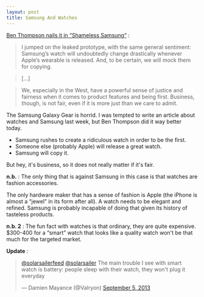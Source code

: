 ```yaml
---
layout: post
title: Samsung And Watches
---
```


[Ben Thompson nails it in “Shameless Samsung“](http://stratechery.com/2013/shameless-samsung/) :

> I jumped on the leaked prototype, with the same general sentiment: Samsung’s watch will undoubtedly change drastically whenever Apple’s wearable is released. And, to be certain, we will mock them for copying.

> […]

> We, especially in the West, have a powerful sense of justice and fairness when it comes to product features and being first. Business, though, is not fair, even if it is more just than we care to admit.

The Samsung Galaxy Gear is horrid. I was tempted to write an article about watches and Samsung last week, but Ben Thompson did it way better today.

* Samsung rushes to create a ridiculous watch in order to be the first.
* Someone else (probably Apple) will release a great watch.
* Samsung will copy it.

But hey, it's business, so it does not really matter if it's fair.

**n.b.** : The only thing that is against Samsung in this case is that watches are fashion accessories.

The only hardware maker that has a sense of fashion is Apple (the iPhone is almost a “jewel” in its form after all). A watch needs to be elegant and refined. Samsung is probably incapable of doing that given its history of tasteless products.

**n.b. 2** : The fun fact with watches is that ordinary, they are quite expensive. $300-400 for a “smart” watch that looks like a quality watch won't be that much for the targeted market.

**Update** :

<blockquote class="twitter-tweet">
<p><a href="https://twitter.com/solarsailerfeed">@solarsailerfeed</a> <a href="https://twitter.com/solarsailer">@solarsailer</a> The main trouble I see with smart watch is battery: people sleep with their watch, they won&#39;t plug it everyday</p>&mdash; Damien Mayance (@Valryon) <a href="https://twitter.com/Valryon/statuses/375673429657022464">September 5, 2013</a>
</blockquote>
